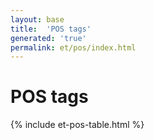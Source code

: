 ```yaml
---
layout: base
title:  'POS tags'
generated: 'true'
permalink: et/pos/index.html
---
```


# POS tags

{% include et-pos-table.html %}
